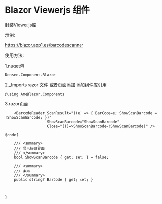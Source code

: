 # Blazor Viewerjs 组件

封装Viewer.js库

示例:

https://blazor.app1.es/barcodescanner

使用方法:

1.nuget包

```Densen.Component.Blazor```

2._Imports.razor 文件 或者页面添加 添加组件库引用

```@using AmeBlazor.Components```


3.razor页面
```
    <BarcodeReader ScanResult="((e) => { BarCode=e; ShowScanBarcode = !ShowScanBarcode; })"
                   ShowScanBarcode="ShowScanBarcode"
                   Close="(()=>ShowScanBarcode=!ShowScanBarcode)" />
```
```
@code{

    /// <summary>
    /// 显示扫码界面
    /// </summary>
    bool ShowScanBarcode { get; set; } = false;

    /// <summary>
    /// 条码
    /// </summary>
    public string? BarCode { get; set; }



}
```